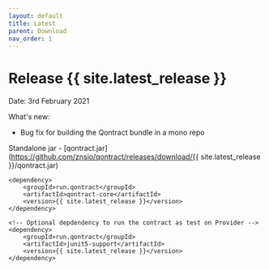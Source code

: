 ```yaml
---
layout: default
title: Latest
parent: Download
nav_order: 1
---
```


Release {{ site.latest_release }}
=================================

Date: 3rd February 2021

What's new:
- Bug fix for building the Qontract bundle in a mono repo

Standalone jar - [qontract.jar](https://github.com/znsio/qontract/releases/download/{{ site.latest_release }}/qontract.jar)

```
<dependency>
    <groupId>run.qontract</groupId>
    <artifactId>qontract-core</artifactId>
    <version>{{ site.latest_release }}</version>
</dependency>

<!-- Optional depdendency to run the contract as test on Provider -->
<dependency>
    <groupId>run.qontract</groupId>
    <artifactId>junit5-support</artifactId>
    <version>{{ site.latest_release }}</version>
</dependency>
```
